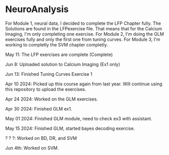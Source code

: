 # NeuroAnalysis
For Module 1, neural data, I decided to complete the LFP Chapter fully. The Solutions are found in the LFPexercise file. That means that for the Calcium Imaging, I'm only completing one exercise.
For Module 2, I'm doing the GLM exercises fully and only the first one from tuning curves.
For Module 3, I'm working to completly the SVM chapter completly.

May 11: The LFP exercises are complete (Complete)

Jun  8: Uploaded solution to Calcium Imaging (Ex1 only)

Jun 13: Finished Tuning Curves Exercise 1

Apr 10 2024: Picked up this course again from last year. Will continue using this repository to upload the exercises.

Apr 24 2024: Worked on the GLM exercises.

Apr 30 2024: Finished GLM ex1.

May 01 2024: Finished GLM module, need to check ex3 with assistant.

May 15 2024: Finished GLM, started bayes decoding exercise.

? ? ?: Worked on BD, DR, and SVM

Jun 4th: Worked on SVM. 
